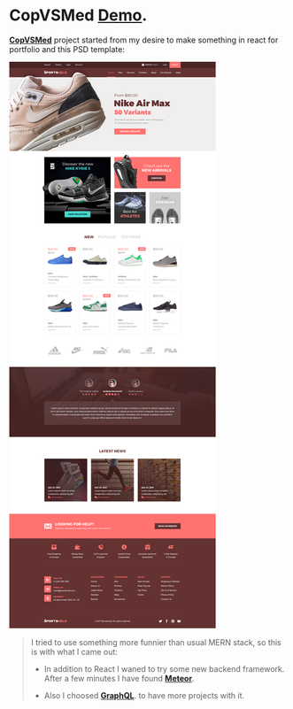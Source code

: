 # CopVSMed [Demo](https://copvsmed.herokuapp.com/).
[**CopVSMed**](https://github.com/BeOrNot2Be/CopVSMed) project started from my desire to make something in react for portfolio and this PSD template:

![Image alt text](/Sportshold.png)

>I tried to use something more funnier than usual MERN stack, so this is with what I came out:
>
>* In addition to React I waned to try some new backend framework. After a few minutes I have found [**Meteor**](https://www.meteor.com/).
>
>* Also I choosed [**GraphQL**](https://www.graphql.com). to have more projects with it.